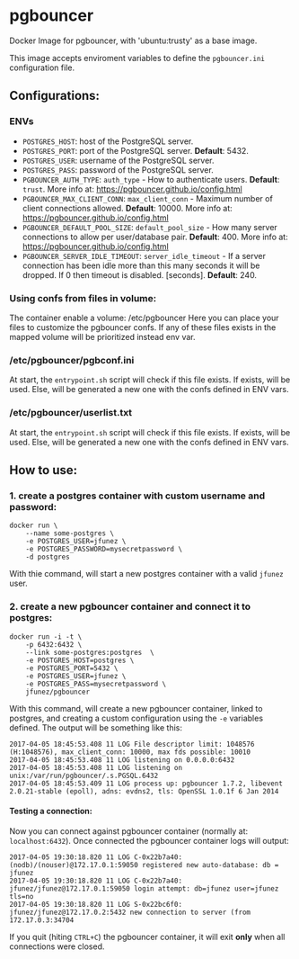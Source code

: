 # pgbouncer
Docker Image for pgbouncer, with 'ubuntu:trusty' as a base image.

This image accepts enviroment variables to define the `pgbouncer.ini` configuration file.

## Configurations:

### ENVs

- `POSTGRES_HOST`: host of the PostgreSQL server.
- `POSTGRES_PORT`: port of the PostgreSQL server. **Default**: 5432.
- `POSTGRES_USER`: username of the PostgreSQL server.
- `POSTGRES_PASS`: password of the PostgreSQL server.
- `PGBOUNCER_AUTH_TYPE`: `auth_type` - How to authenticate users. **Default**: `trust`. More info at: https://pgbouncer.github.io/config.html
- `PGBOUNCER_MAX_CLIENT_CONN`: `max_client_conn` - Maximum number of client connections allowed. **Default**: 10000. More info at: https://pgbouncer.github.io/config.html
- `PGBOUNCER_DEFAULT_POOL_SIZE`: `default_pool_size` - How many server connections to allow per user/database pair. **Default**: 400. More info at: https://pgbouncer.github.io/config.html
- `PGBOUNCER_SERVER_IDLE_TIMEOUT`: `server_idle_timeout` -  If a server connection has been idle more than this many seconds it will be dropped. If 0 then timeout is disabled. [seconds]. **Default**: 240.


### Using confs from files in volume:

The container enable a volume: /etc/pgbouncer
Here you can place your files to customize the pgbouncer confs.
If any of these files exists in the mapped volume will be prioritized instead env var.

### /etc/pgbouncer/pgbconf.ini

At start, the `entrypoint.sh` script will check if this file exists.
If exists, will be used. Else, will be generated a new one with the confs defined in ENV vars.

### /etc/pgbouncer/userlist.txt

At start, the `entrypoint.sh` script will check if this file exists.
If exists, will be used. Else, will be generated a new one with the confs defined in ENV vars.

## How to use:

### 1. create a postgres container with custom username and password:

```
docker run \
    --name some-postgres \
    -e POSTGRES_USER=jfunez \
    -e POSTGRES_PASSWORD=mysecretpassword \
    -d postgres
```

With thie command, will start a new postgres container with a valid `jfunez` user.

### 2. create a new pgbouncer container and connect it to postgres:

```
docker run -i -t \
    -p 6432:6432 \
    --link some-postgres:postgres  \
    -e POSTGRES_HOST=postgres \
    -e POSTGRES_PORT=5432 \
    -e POSTGRES_USER=jfunez \
    -e POSTGRES_PASS=mysecretpassword \
    jfunez/pgbouncer
```

With this command, will create a new pgbouncer container, linked to postgres, and creating a custom configuration using the `-e` variables defined.
The output will be something like this:

```
2017-04-05 18:45:53.408 11 LOG File descriptor limit: 1048576 (H:1048576), max_client_conn: 10000, max fds possible: 10010
2017-04-05 18:45:53.408 11 LOG listening on 0.0.0.0:6432
2017-04-05 18:45:53.408 11 LOG listening on unix:/var/run/pgbouncer/.s.PGSQL.6432
2017-04-05 18:45:53.409 11 LOG process up: pgbouncer 1.7.2, libevent 2.0.21-stable (epoll), adns: evdns2, tls: OpenSSL 1.0.1f 6 Jan 2014
```

#### Testing a connection:

Now you can connect against pgbouncer container (normally at: `localhost:6432`).
Once connected the pgbouncer container logs will output:

```
2017-04-05 19:30:18.820 11 LOG C-0x22b7a40: (nodb)/(nouser)@172.17.0.1:59050 registered new auto-database: db = jfunez
2017-04-05 19:30:18.820 11 LOG C-0x22b7a40: jfunez/jfunez@172.17.0.1:59050 login attempt: db=jfunez user=jfunez tls=no
2017-04-05 19:30:18.820 11 LOG S-0x22bc6f0: jfunez/jfunez@172.17.0.2:5432 new connection to server (from 172.17.0.3:34704
```

If you quit (hiting `CTRL+C`) the pgbouncer container, it will exit **only** when all connections were closed.

